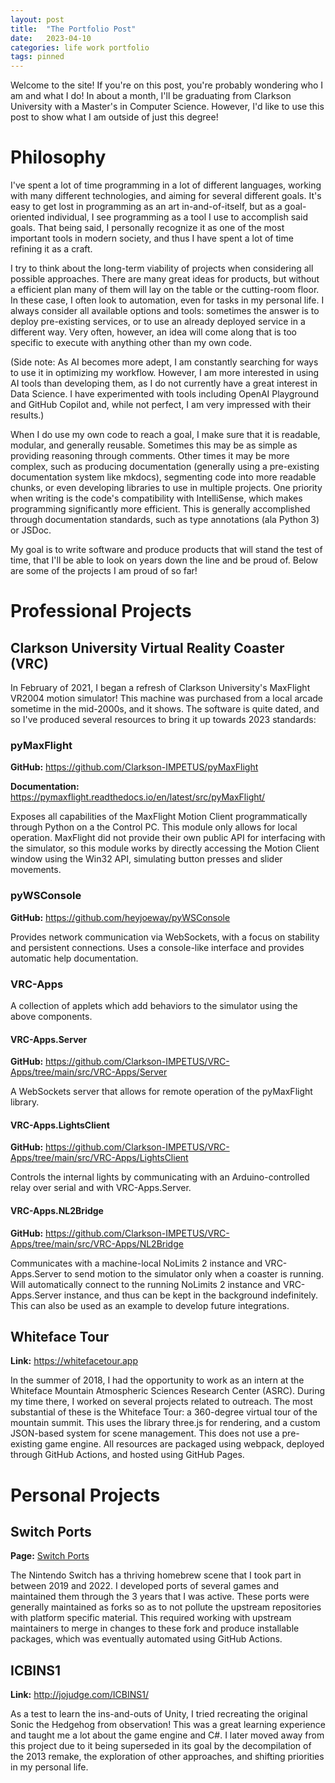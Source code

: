 ```yaml
---
layout: post
title:  "The Portfolio Post"
date:   2023-04-10
categories: life work portfolio
tags: pinned
---
```

Welcome to the site! If you're on this post, you're probably wondering who I am and what I do! In about a month, I'll be graduating from Clarkson University with a Master's in Computer Science. However, I'd like to use this post to show what I am outside of just this degree!

# Philosophy
I've spent a lot of time programming in a lot of different languages, working with many different technologies, and aiming for several different goals. It's easy to get lost in programming as an art in-and-of-itself, but as a goal-oriented individual, I see programming as a tool I use to accomplish said goals. That being said, I personally recognize it as one of the most important tools in modern society, and thus I have spent a lot of time refining it as a craft.

I try to think about the long-term viability of projects when considering all possible approaches. There are many great ideas for products, but without a efficient plan many of them will lay on the table or the cutting-room floor. In these case, I often look to automation, even for tasks in my personal life. I always consider all available options and tools: sometimes the answer is to deploy pre-existing services, or to use an already deployed service in a different way. Very often, however, an idea will come along that is too specific to execute with anything other than my own code.

(Side note: As AI becomes more adept, I am constantly searching for ways to use it in optimizing my workflow. However, I am more interested in using AI tools than developing them, as I do not currently have a great interest in Data Science. I have experimented with tools including OpenAI Playground and GitHub Copilot and, while not perfect, I am very impressed with their results.)

When I do use my own code to reach a goal, I make sure that it is readable, modular, and generally reusable. Sometimes this may be as simple as providing reasoning through comments. Other times it may be more complex, such as producing documentation (generally using a pre-existing documentation system like mkdocs), segmenting code into more readable chunks, or even developing libraries to use in multiple projects. One priority when writing is the code's compatibility with IntelliSense, which makes programming significantly more efficient. This is generally accomplished through documentation standards, such as type annotations (ala Python 3) or JSDoc.

My goal is to write software and produce products that will stand the test of time, that I'll be able to look on years down the line and be proud of. Below are some of the projects I am proud of so far!

# Professional Projects

## Clarkson University Virtual Reality Coaster (VRC)
In February of 2021, I began a refresh of Clarkson University's MaxFlight VR2004 motion simulator! This machine was purchased from a local arcade sometime in the mid-2000s, and it shows. The software is quite dated, and so I've produced several resources to bring it up towards 2023 standards:

### pyMaxFlight
**GitHub:** <https://github.com/Clarkson-IMPETUS/pyMaxFlight>

**Documentation:** <https://pymaxflight.readthedocs.io/en/latest/src/pyMaxFlight/>

Exposes all capabilities of the MaxFlight Motion Client programmatically through Python on a the Control PC. This module only allows for local operation. MaxFlight did not provide their own public API for interfacing with the simulator, so this module works by directly accessing the Motion Client window using the Win32 API, simulating button presses and slider movements.

### pyWSConsole
**GitHub:** <https://github.com/heyjoeway/pyWSConsole>

Provides network communication via WebSockets, with a focus on stability and persistent connections. Uses a console-like interface and provides automatic help documentation.

### VRC-Apps
A collection of applets which add behaviors to the simulator using the above components.

#### VRC-Apps.Server
**GitHub:** <https://github.com/Clarkson-IMPETUS/VRC-Apps/tree/main/src/VRC-Apps/Server>

A WebSockets server that allows for remote operation of the pyMaxFlight library.

#### VRC-Apps.LightsClient
**GitHub:** <https://github.com/Clarkson-IMPETUS/VRC-Apps/tree/main/src/VRC-Apps/LightsClient>

Controls the internal lights by communicating with an Arduino-controlled relay over serial and with VRC-Apps.Server.

#### VRC-Apps.NL2Bridge
**GitHub:** <https://github.com/Clarkson-IMPETUS/VRC-Apps/tree/main/src/VRC-Apps/NL2Bridge>

Communicates with a machine-local NoLimits 2 instance and VRC-Apps.Server to send motion to the simulator only when a coaster is running. Will automatically connect to the running NoLimits 2 instance and VRC- Apps.Server instance, and thus can be kept in the background indefinitely. This can also be used as an example to develop future integrations.

## Whiteface Tour
**Link:** <https://whitefacetour.app>

In the summer of 2018, I had the opportunity to work as an intern at the Whiteface Mountain Atmospheric Sciences Research Center (ASRC). During my time there, I worked on several projects related to outreach. The most substantial of these is the Whiteface Tour: a 360-degree virtual tour of the mountain summit. This uses the library three.js for rendering, and a custom JSON-based system for scene management. This does not use a pre-existing game engine. All resources are packaged using webpack, deployed through GitHub Actions, and hosted using GitHub Pages. 

# Personal Projects

## Switch Ports
**Page:** [Switch Ports](/switch-ports)

The Nintendo Switch has a thriving homebrew scene that I took part in between 2019 and 2022. I developed ports of several games and maintained them through the 3 years that I was active. These ports were generally maintained as forks so as to not pollute the upstream repositories with platform specific material. This required working with upstream maintainers to merge in changes to these fork and produce installable packages, which was eventually automated using GitHub Actions.

## ICBINS1
**Link:** <http://jojudge.com/ICBINS1/>

As a test to learn the ins-and-outs of Unity, I tried recreating the original Sonic the Hedgehog from observation! This was a great learning experience and taught me a lot about the game engine and C#. I later moved away from this project due to it being superseded in its goal by the decompilation of the 2013 remake, the exploration of other approaches, and shifting priorities in my personal life.